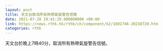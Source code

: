 ```yaml
---
layout: post
title: 天文台取消所有熱帶氣旋警告信號
date: 2021-07-20 19:41:29.000000000 +08:00
link: https://news.rthk.hk/rthk/ch/component/k2/1601746-20210720.htm
categories: rthk
---
```


天文台於晚上7時40分，取消所有熱帶氣旋警告信號。
